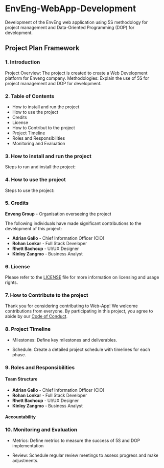 # EnvEng-WebApp-Development

Development of the EnvEng web application using 5S methodology for project management and Data-Oriented Programming (DOP) for development.

## Project Plan Framework

### 1. Introduction

Project Overview:
The project is created to create a Web Development platform for Enveng company.
Methodologies: Explain the use of 5S for project management and DOP for development.

### 2. Table of Contents

- How to install and run the project
- How to use the project
- Credits
- License
- How to Contribut to the project
- Project Timeline
- Roles and Responsibilities
- Monitoring and Evaluation

### 3. How to install and run the project

Steps to run and install the project:

### 4. How to use the project

Steps to use the project:

### 5. Credits

**Enveng Group** - Organisation overseeing the project

The following individuals have made significant contributions to the development of this project:

- **Adrian Gallo** - Chief Information Officer (CIO)
- **Rohan Lonkar** - Full Stack Developer
- **Rhett Bachoup** - UI/UX Designer
- **Kinley Zangmo** - Business Analyst

### 6. License

Please refer to the [LICENSE](LICENSE) file for more information on licensing and usage rights.

### 7. How to Contribute to the project

Thank you for considering contributing to Web-App! We welcome contributions from everyone. By participating in this project, you agree to abide by our [Code of Conduct](CODE_OF_CONDUCT).

### 8. Project Timeline

- Milestones: Define key milestones and deliverables.

- Schedule: Create a detailed project schedule with timelines for each phase.

### 9. Roles and Responsibilities

#### Team Structure

- **Adrian Gallo** - Chief Information Officer (CIO)
- **Rohan Lonkar** - Full Stack Developer
- **Rhett Bachoup** - UI/UX Designer
- **Kinley Zangmo** - Business Analyst

#### Accountability

### 10. Monitoring and Evaluation

- Metrics: Define metrics to measure the success of 5S and DOP implementation

- Review: Schedule regular review meetings to assess progress and make adjustments\.
